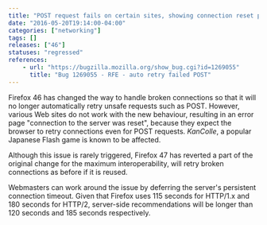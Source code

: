 ```yaml
---
title: "POST request fails on certain sites, showing connection reset page"
date: "2016-05-20T19:14:00-04:00"
categories: ["networking"]
tags: []
releases: ["46"]
statuses: "regressed"
references:
    - url: "https://bugzilla.mozilla.org/show_bug.cgi?id=1269055"
      title: "Bug 1269055 - RFE - auto retry failed POST"
---
```

Firefox 46 has changed the way to handle broken connections so that it will no longer automatically retry unsafe requests such as POST. However, various Web sites do not work with the new behaviour, resulting in an error page "connection to the server was reset", because they expect the browser to retry connections even for POST requests. *KanColle*, a popular Japanese Flash game is known to be affected.

Although this issue is rarely triggered, Firefox 47 has reverted a part of the original change for the maximum interoperability, will retry broken connections as before if it is reused.

Webmasters can work around the issue by deferring the server's persistent connection timeout. Given that Firefox uses 115 seconds for HTTP/1.x and 180 seconds for HTTP/2, server-side recommendations will be longer than 120 seconds and 185 seconds respectively.
